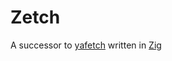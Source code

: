 # Zetch

A successor to [yafetch](https://github.com/yrwq/yafetch) written in [Zig](https://ziglang.org/)
